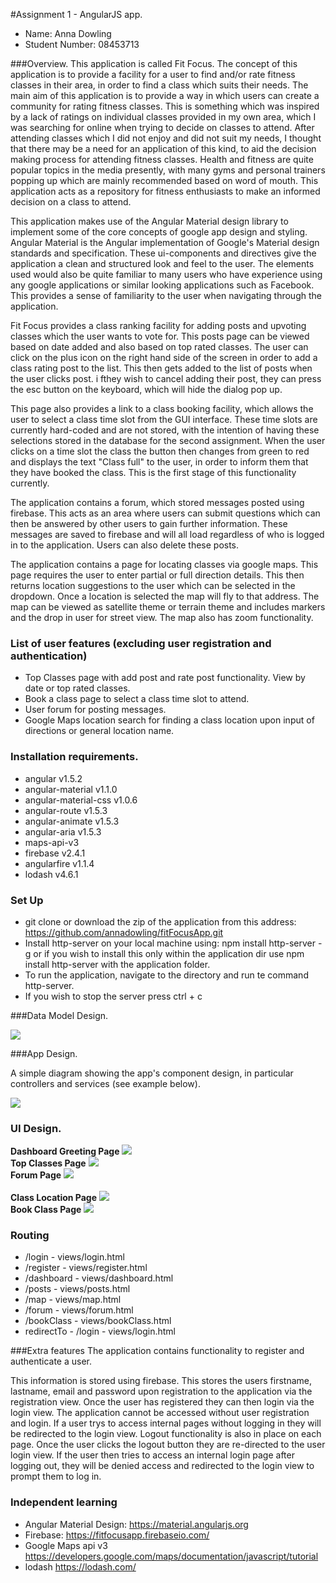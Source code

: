#Assignment 1 - AngularJS app.

+ Name: Anna Dowling
+ Student Number: 08453713

###Overview.
This application is called Fit Focus. The concept of this application is to provide a facility for a user to find and/or rate fitness classes in their area,
in order to find a class which suits their needs.
The main aim of this application is to provide a way in which users can create a community for rating fitness classes. This is something which was inspired by
a lack of ratings on individual classes provided in my own area, which I was searching for online when trying to decide on classes to attend.
After attending classes which I did not enjoy and did not suit my needs, I thought that there may be a need for an application of this kind, to aid the decision making process for 
attending fitness classes. Health and fitness are quite popular topics in the media presently, with many gyms and personal trainers popping up which are mainly recommended based on word of mouth.
This application acts as a repository for fitness enthusiasts to make an informed decision on a class to attend.

This application makes use of the Angular Material design library to implement some of the core concepts of google app design and styling. Angular Material is the Angular implementation of 
Google's Material design standards and specification. These ui-components and directives give the application a clean and structured look and feel to the user.
The elements used would also be quite familiar to many users who have experience using any google applications or similar looking applications such as Facebook.
This provides a sense of familiarity to the user when navigating through the application.

Fit Focus provides a class ranking facility for adding posts and upvoting classes which the user wants to vote for.
This posts page can be viewed based on date added and also based on top rated classes. The user can click on the plus icon on the right hand side of the screen in order to add a class rating post
to the list. This then gets added to the list of posts when the user clicks post. i fthey wish to cancel adding their post, they can press the esc button on the keyboard, which will hide the dialog pop up.

This page also provides a link to a class booking facility, which allows the user to select a class time slot from the GUI interface. These time slots are currently hard-coded and are not stored,
with the intention of having these selections stored in the database for the second assignment. When the user clicks on a time slot the class the button then changes from green to red and displays
the text "Class full" to the user, in order to inform them that they have booked the class. This is the first stage of this functionality currently.

The application contains a forum, which stored messages posted using firebase. This acts as an area where users can submit questions which can then be answered by other users to gain further information.
These messages are saved to firebase and will all load regardless of who is logged in to the application. Users can also delete these posts.

The application contains a page for locating classes via google maps. This page requires the user to enter partial or full direction details.
This then returns location suggestions to the user which can be selected in the dropdown. 
Once a location is selected the map will fly to that address. The map can be viewed as satellite theme or terrain theme and includes markers and the drop in user for street view.
The map also has zoom functionality.

### List of user features (excluding user registration and authentication)
 
 + Top Classes page with add post and rate post functionality. View by date or top rated classes.
 + Book a class page to select a class time slot to attend.
 + User forum for posting messages.
 + Google Maps location search for finding a class location upon input of directions or general location name.

### Installation requirements.
+ angular v1.5.2
+ angular-material v1.1.0
+ angular-material-css v1.0.6
+ angular-route v1.5.3
+ angular-animate v1.5.3
+ angular-aria v1.5.3
+ maps-api-v3
+ firebase v2.4.1
+ angularfire v1.1.4
+ lodash v4.6.1


### Set Up
+ git clone or download the zip of the application from this address: https://github.com/annadowling/fitFocusApp.git 
+ Install http-server on your local machine using: npm install http-server -g or if you wish to install this only within the application dir use npm install http-server with the application folder.
+ To run the application, navigate to the directory and run te command http-server.
+ If you wish to stop the server press ctrl + c


###Data Model Design.

![][image1]

###App Design.

A simple diagram showing the app's component design, in particular controllers and services (see example below).

![][image2]

### UI Design.

<b>Dashboard Greeting Page</b>
![][image3]
<br>
<b>Top Classes Page</b>
![][image4]
<br>
<b>Forum Page</b>
![][image5]
<br>
<br>
<b>Class Location Page</b>
![][image6]
<br>
<b>Book Class Page</b>
![][image7]
<br>

### Routing

+ /login - views/login.html
+ /register - views/register.html
+ /dashboard - views/dashboard.html
+ /posts - views/posts.html
+ /map - views/map.html
+ /forum - views/forum.html
+ /bookClass - views/bookClass.html
+ redirectTo - /login - views/login.html

###Extra features
The application contains functionality to register and authenticate a user.

This information is stored using firebase. This stores the users firstname, lastname, email and password upon registration to the application via the registration view.
Once the user has registered they can then login via the login view. The application cannot be accessed without user registration and login. If a user trys to access internal pages without logging in
they will be redirected to the login view. Logout functionality is also in place on each page. Once the user clicks the logout button they are re-directed to the user login view.
If the user then tries to access an internal login page after logging out, they will be denied access and redirected to the login view to prompt them to log in.

### Independent learning

+ Angular Material Design: https://material.angularjs.org
+ Firebase: https://fitfocusapp.firebaseio.com/
+ Google Maps api v3 https://developers.google.com/maps/documentation/javascript/tutorial
+ lodash https://lodash.com/

[image1]: ./datamodel.png
[image2]: ./design.png
[image3]: ./dashboardview.png
[image4]: ./postsview.png
[image5]: ./forumview.png
[image6]: ./mapview.png
[image7]: ./bookclassview.png


